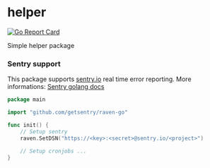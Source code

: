 # helper

[![Go Report Card](https://goreportcard.com/badge/github.com/loeffel-io/helper)](https://goreportcard.com/report/github.com/loeffel-io/helper)

Simple helper package 

### Sentry support

This package supports [sentry.io](https://sentry.io) real time error reporting.
More informations: [Sentry golang docs](https://docs.sentry.io/clients/go)

```go
package main

import "github.com/getsentry/raven-go"

func init() {
    // Setup sentry
    raven.SetDSN("https://<key>:<secret>@sentry.io/<project>")
    
    // Setup cronjobs ...
}
```